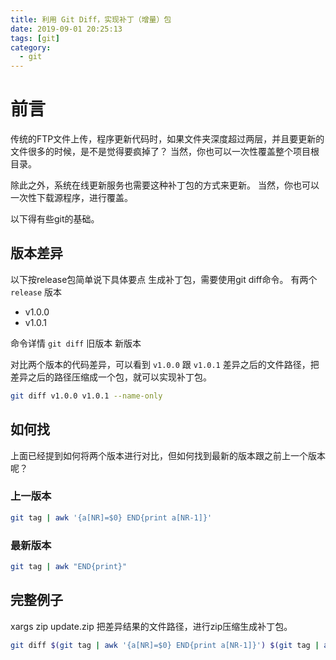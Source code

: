 ```yaml
---
title: 利用 Git Diff，实现补丁（增量）包
date: 2019-09-01 20:25:13
tags: [git]
category:
  - git
---
```


# 前言
传统的FTP文件上传，程序更新代码时，如果文件夹深度超过两层，并且要更新的文件很多的时候，是不是觉得要疯掉了？
当然，你也可以一次性覆盖整个项目根目录。

除此之外，系统在线更新服务也需要这种补丁包的方式来更新。
当然，你也可以一次性下载源程序，进行覆盖。

以下得有些git的基础。

## 版本差异

以下按release包简单说下具体要点
生成补丁包，需要使用git diff命令。
有两个 `release` 版本

- v1.0.0
- v1.0.1

命令详情 `git diff` 旧版本 新版本

对比两个版本的代码差异，可以看到 `v1.0.0` 跟 `v1.0.1` 差异之后的文件路径，把差异之后的路径压缩成一个包，就可以实现补丁包。

```bash
git diff v1.0.0 v1.0.1 --name-only
```

## 如何找

上面已经提到如何将两个版本进行对比，但如何找到最新的版本跟之前上一个版本呢？


### 上一版本
```bash
git tag | awk '{a[NR]=$0} END{print a[NR-1]}'
```

### 最新版本
```bash
git tag | awk "END{print}"
```


## 完整例子
xargs zip update.zip 把差异结果的文件路径，进行zip压缩生成补丁包。

```bash
git diff $(git tag | awk '{a[NR]=$0} END{print a[NR-1]}') $(git tag | awk "END{print}") --name-only | xargs zip update.zip
```